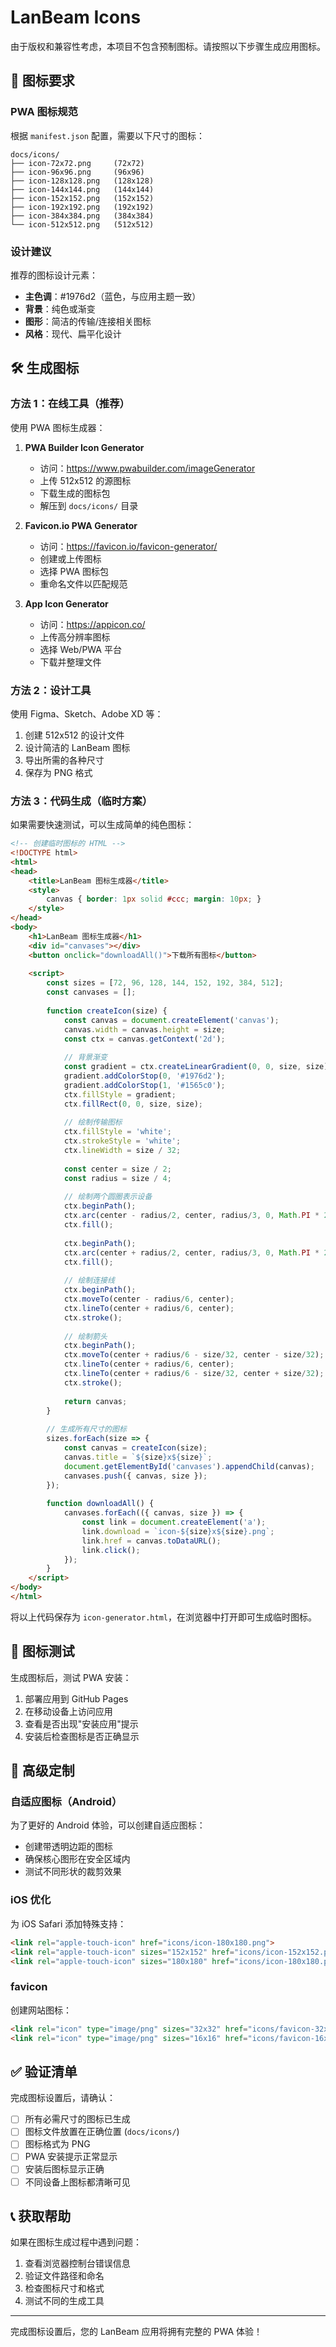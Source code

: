 # LanBeam Icons

由于版权和兼容性考虑，本项目不包含预制图标。请按照以下步骤生成应用图标。

## 🎨 图标要求

### PWA 图标规范

根据 `manifest.json` 配置，需要以下尺寸的图标：

```
docs/icons/
├── icon-72x72.png     (72x72)
├── icon-96x96.png     (96x96)
├── icon-128x128.png   (128x128)
├── icon-144x144.png   (144x144)
├── icon-152x152.png   (152x152)
├── icon-192x192.png   (192x192)
├── icon-384x384.png   (384x384)
└── icon-512x512.png   (512x512)
```

### 设计建议

推荐的图标设计元素：
- **主色调**：#1976d2（蓝色，与应用主题一致）
- **背景**：纯色或渐变
- **图形**：简洁的传输/连接相关图标
- **风格**：现代、扁平化设计

## 🛠️ 生成图标

### 方法 1：在线工具（推荐）

使用 PWA 图标生成器：

1. **PWA Builder Icon Generator**
   - 访问：https://www.pwabuilder.com/imageGenerator
   - 上传 512x512 的源图标
   - 下载生成的图标包
   - 解压到 `docs/icons/` 目录

2. **Favicon.io PWA Generator**
   - 访问：https://favicon.io/favicon-generator/
   - 创建或上传图标
   - 选择 PWA 图标包
   - 重命名文件以匹配规范

3. **App Icon Generator**
   - 访问：https://appicon.co/
   - 上传高分辨率图标
   - 选择 Web/PWA 平台
   - 下载并整理文件

### 方法 2：设计工具

使用 Figma、Sketch、Adobe XD 等：

1. 创建 512x512 的设计文件
2. 设计简洁的 LanBeam 图标
3. 导出所需的各种尺寸
4. 保存为 PNG 格式

### 方法 3：代码生成（临时方案）

如果需要快速测试，可以生成简单的纯色图标：

```html
<!-- 创建临时图标的 HTML -->
<!DOCTYPE html>
<html>
<head>
    <title>LanBeam 图标生成器</title>
    <style>
        canvas { border: 1px solid #ccc; margin: 10px; }
    </style>
</head>
<body>
    <h1>LanBeam 图标生成器</h1>
    <div id="canvases"></div>
    <button onclick="downloadAll()">下载所有图标</button>
    
    <script>
        const sizes = [72, 96, 128, 144, 152, 192, 384, 512];
        const canvases = [];
        
        function createIcon(size) {
            const canvas = document.createElement('canvas');
            canvas.width = canvas.height = size;
            const ctx = canvas.getContext('2d');
            
            // 背景渐变
            const gradient = ctx.createLinearGradient(0, 0, size, size);
            gradient.addColorStop(0, '#1976d2');
            gradient.addColorStop(1, '#1565c0');
            ctx.fillStyle = gradient;
            ctx.fillRect(0, 0, size, size);
            
            // 绘制传输图标
            ctx.fillStyle = 'white';
            ctx.strokeStyle = 'white';
            ctx.lineWidth = size / 32;
            
            const center = size / 2;
            const radius = size / 4;
            
            // 绘制两个圆圈表示设备
            ctx.beginPath();
            ctx.arc(center - radius/2, center, radius/3, 0, Math.PI * 2);
            ctx.fill();
            
            ctx.beginPath();
            ctx.arc(center + radius/2, center, radius/3, 0, Math.PI * 2);
            ctx.fill();
            
            // 绘制连接线
            ctx.beginPath();
            ctx.moveTo(center - radius/6, center);
            ctx.lineTo(center + radius/6, center);
            ctx.stroke();
            
            // 绘制箭头
            ctx.beginPath();
            ctx.moveTo(center + radius/6 - size/32, center - size/32);
            ctx.lineTo(center + radius/6, center);
            ctx.lineTo(center + radius/6 - size/32, center + size/32);
            ctx.stroke();
            
            return canvas;
        }
        
        // 生成所有尺寸的图标
        sizes.forEach(size => {
            const canvas = createIcon(size);
            canvas.title = `${size}x${size}`;
            document.getElementById('canvases').appendChild(canvas);
            canvases.push({ canvas, size });
        });
        
        function downloadAll() {
            canvases.forEach(({ canvas, size }) => {
                const link = document.createElement('a');
                link.download = `icon-${size}x${size}.png`;
                link.href = canvas.toDataURL();
                link.click();
            });
        }
    </script>
</body>
</html>
```

将以上代码保存为 `icon-generator.html`，在浏览器中打开即可生成临时图标。

## 📱 图标测试

生成图标后，测试 PWA 安装：

1. 部署应用到 GitHub Pages
2. 在移动设备上访问应用
3. 查看是否出现"安装应用"提示
4. 安装后检查图标是否正确显示

## 🎯 高级定制

### 自适应图标（Android）

为了更好的 Android 体验，可以创建自适应图标：

- 创建带透明边距的图标
- 确保核心图形在安全区域内
- 测试不同形状的裁剪效果

### iOS 优化

为 iOS Safari 添加特殊支持：

```html
<link rel="apple-touch-icon" href="icons/icon-180x180.png">
<link rel="apple-touch-icon" sizes="152x152" href="icons/icon-152x152.png">
<link rel="apple-touch-icon" sizes="180x180" href="icons/icon-180x180.png">
```

### favicon

创建网站图标：

```html
<link rel="icon" type="image/png" sizes="32x32" href="icons/favicon-32x32.png">
<link rel="icon" type="image/png" sizes="16x16" href="icons/favicon-16x16.png">
```

## ✅ 验证清单

完成图标设置后，请确认：

- [ ] 所有必需尺寸的图标已生成
- [ ] 图标文件放置在正确位置 (`docs/icons/`)
- [ ] 图标格式为 PNG
- [ ] PWA 安装提示正常显示
- [ ] 安装后图标显示正确
- [ ] 不同设备上图标都清晰可见

## 📞 获取帮助

如果在图标生成过程中遇到问题：

1. 查看浏览器控制台错误信息
2. 验证文件路径和命名
3. 检查图标尺寸和格式
4. 测试不同的生成工具

---

完成图标设置后，您的 LanBeam 应用将拥有完整的 PWA 体验！
